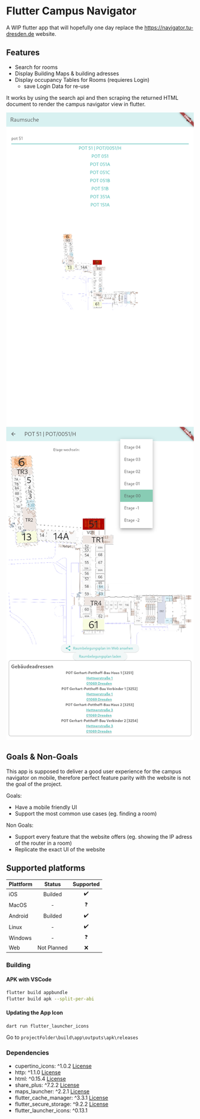 # Flutter Campus Navigator

A WIP flutter app that will hopefully one day replace the https://navigator.tu-dresden.de website.

## Features

* Search for rooms
* Display Building Maps & building adresses
* Display occupancy Tables for Rooms (requieres Login)
  * save Login Data for re-use

It works by using the search api and then scraping the returned HTML document to render the campus navigator view in flutter.

![SearchView](./assets/light_search.png)
![BuildingView](./assets/light_building_view.png)

## Goals & Non-Goals

This app is supposed to deliver a good user experience for the campus navigator on mobile, therefore perfect feature parity with the website is not the goal of the project.

Goals:
- Have a mobile friendly UI
- Support the most common use cases (eg. finding a room)

Non Goals:
- Support every feature that the website offers (eg. showing the IP adress of the router in a room)
- Replicate the exact UI of the website

## Supported platforms

| Plattform         | Status | Supported | 
|--------------|:-----:| :----: |
| iOS | Builded | :heavy_check_mark: |
| MacOS      |  - |  :question:|
| Android |  Builded  | :heavy_check_mark: |
| Linux |  -  | :heavy_check_mark: | 
| Windows      |  - |:question:|
| Web |  Not Planned  | :x: |

### Building

#### APK with VSCode

```Bash
flutter build appbundle
flutter build apk --split-per-abi
```

#### Updating the App Icon

`dart run flutter_launcher_icons`

Go to `projectFolder\build\app\outputs\apk\releases`

### Dependencies

* cupertino_icons: ^1.0.2 [License](https://pub.dev/packages/cupertino_icons/license)
* http: ^1.1.0 [License](https://pub.dev/packages/http/license)
* html: ^0.15.4 [License](https://pub.dev/packages/html/license)
* share_plus: ^7.2.2 [License](https://pub.dev/packages/share_plus/license)
* maps_launcher: ^2.2.1 [License](https://pub.dev/packages/maps_launcher/license)
* flutter_cache_manager: ^3.3.1 [License](https://pub.dev/packages/flutter_cache_manager/license)
* flutter_secure_storage: ^9.2.2 [License](https://pub.dev/packages/flutter_secure_storage/license)
* flutter_launcher_icons: ^0.13.1